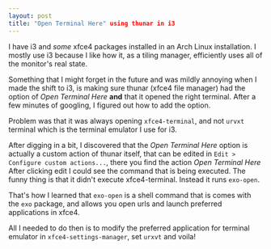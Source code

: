 ```yaml
---
layout: post
title: "Open Terminal Here" using thunar in i3
---
```


I have i3 and *some* xfce4 packages installed in an Arch Linux installation.
I mostly use i3 because I like how it, as a tiling manager, efficiently uses
all of the monitor's real state.

Something that I might forget in the future and was mildly annoying when I
made the shift to i3, is making sure thunar (xfce4 file manager) had the
option of *Open Terminal Here* **and** that it opened the right terminal.
After a few minutes of googling, I figured out how to add the option.

Problem was that it was always opening `xfce4-terminal`, and not `urvxt` terminal
which is the terminal emulator I use for i3.

After digging in a bit, I discovered that the *Open Terminal Here* option is
actually a custom action of thunar itself, that can be edited in `Edit >
Configure custom actions...`, there you find the action *Open Terminal
Here* After clicking edit I could see the command that is being executed. The
funny thing is that it didn't execute xfce4-terminal. Instead it runs
`exo-open`.

That's how I learned that `exo-open` is a shell command that is comes with the
`exo` package, and allows you open urls and launch preferred applications in xfce4.

All I needed to do then is to modify the preferred application for terminal
emulator in `xfce4-settings-manager`, set `urxvt` and voila!
